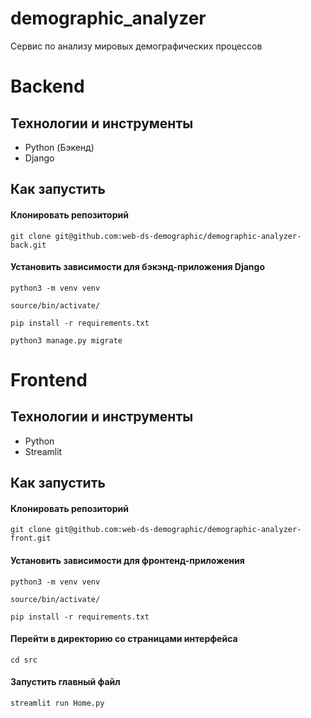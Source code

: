 # demographic_analyzer
Сервис по анализу мировых демографических процессов
# Backend
## Технологии и инструменты
- Python (Бэкенд)
- Django
## Как запустить 

#### Клонировать репозиторий

```
git clone git@github.com:web-ds-demographic/demographic-analyzer-back.git
```

#### Установить зависимости для бэкэнд-приложения Django

```
python3 -m venv venv
```

```
source/bin/activate/
```

```
pip install -r requirements.txt
```

```
python3 manage.py migrate
```

# Frontend

## Технологии и инструменты

- Python
- Streamlit

## Как запустить 

#### Клонировать репозиторий

```
git clone git@github.com:web-ds-demographic/demographic-analyzer-front.git
```
#### Установить зависимости для фронтенд-приложения

```
python3 -m venv venv
```

```
source/bin/activate/
```

```
pip install -r requirements.txt
```

#### Перейти в директорию со страницами интерфейса
```
cd src
```
#### Запустить главный файл
```
streamlit run Home.py
```
